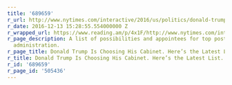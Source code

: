 ```yaml
---
title: '689659'
r_url: http://www.nytimes.com/interactive/2016/us/politics/donald-trump-administration.html
r_date: 2016-12-13 15:28:55.554000000 Z
r_wrapped_url: https://www.reading.am/p/4x1F/http://www.nytimes.com/interactive/2016/us/politics/donald-trump-administration.html
r_page_description: A list of possibilities and appointees for top posts in the new
  administration.
r_page_title: Donald Trump Is Choosing His Cabinet. Here’s the Latest List.
r_title: Donald Trump Is Choosing His Cabinet. Here’s the Latest List.
r_id: '689659'
r_page_id: '505436'
---
```



